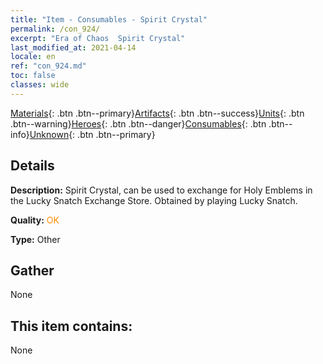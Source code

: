 ```yaml
---
title: "Item - Consumables - Spirit Crystal"
permalink: /con_924/
excerpt: "Era of Chaos  Spirit Crystal"
last_modified_at: 2021-04-14
locale: en
ref: "con_924.md"
toc: false
classes: wide
---
```

 [Materials](/Items/){: .btn .btn--primary}[Artifacts](/Items/Artifacts/){: .btn .btn--success}[Units](/Items/Units/){: .btn .btn--warning}[Heroes](/Items/Heroes/){: .btn .btn--danger}[Consumables](/Items/Consumables/){: .btn .btn--info}[Unknown](/Items/Unknown/){: .btn .btn--primary}

## Details
 **Description:** Spirit Crystal, can be used to exchange for Holy Emblems in the Lucky Snatch Exchange Store. Obtained by playing Lucky Snatch.

 **Quality:** <span style="color: #FF8C00">OK</span>

 **Type:** Other

## Gather

  None

## This item contains:

  None

